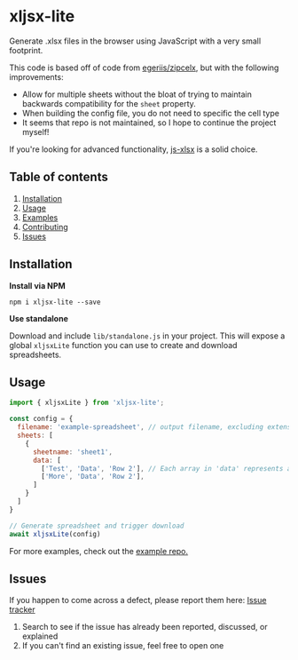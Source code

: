 xljsx-lite
=======

Generate .xlsx files in the browser using JavaScript with a very small footprint.

This code is based off of code from [egeriis/zipcelx](https://github.com/egeriis/zipcelx), but with the following improvements:
- Allow for multiple sheets without the bloat of trying to maintain backwards compatibility for the `sheet` property.
- When building the config file, you do not need to specific the cell type
- It seems that repo is not maintained, so I hope to continue the project myself!

If you're looking for advanced functionality, [js-xlsx](https://github.com/SheetJS/js-xlsx) is a solid choice.

## Table of contents
1. [Installation](#installation)
2. [Usage](#usage)
3. [Examples](https://github.com/elliotstoner/xljsx-lite-examples/)
4. [Contributing](https://github.com/elliotstoner/xljsx-lite/wiki/Contributing)
5. [Issues](#issues)

## Installation

**Install via NPM**

```
npm i xljsx-lite --save
```

**Use standalone**

Download and include `lib/standalone.js` in your project. This will expose a global `xljsxLite` function you can use to create and download spreadsheets.


## Usage

```js
import { xljsxLite } from 'xljsx-lite';

const config = {
  filename: 'example-spreadsheet', // output filename, excluding extension
  sheets: [
    {
      sheetname: 'sheet1',
      data: [
        ['Test', 'Data', 'Row 2'], // Each array in 'data' represents a row
        ['More', 'Data', 'Row 2'],
      ]
    }
  ]
}

// Generate spreadsheet and trigger download
await xljsxLite(config)
```

For more examples, check out the [example repo.](https://github.com/elliotstoner/xljsx-lite-examples/)


## Issues
If you happen to come across a defect, please report them here: [Issue tracker](https://github.com/elliotstoner/xljsx-lite/issues)
1. Search to see if the issue has already been reported, discussed, or explained
2. If you can't find an existing issue, feel free to open one
